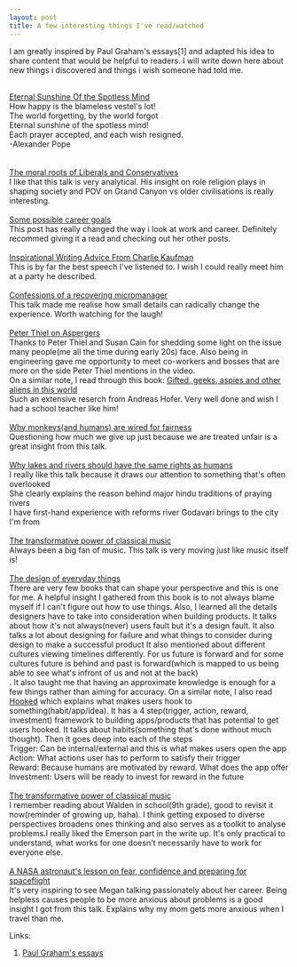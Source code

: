 ```yaml
---
layout: post
title: A few interesting things I've read/watched
---
```


I am greatly inspired by Paul Graham's essays[1] and adapted his idea to share content that would be helpful to readers. I will write down here about new things i discovered and things i wish someone had told me.

<br>
<div>
<a href="https://www.youtube.com/watch?v=E8xGabLlI8k">Eternal Sunshine Of the Spotless Mind</a><br>
</div>
How happy is the blameless vestel's lot!<br>
  The world forgetting, by the world forgot<br>
    Eternal sunshine of the spotless mind!<br>
      Each prayer accepted, and each wish resigned.<br>
-Alexander Pope
<br>
<br>

<br>
<div>
<a href="https://www.ted.com/talks/jonathan_haidt_the_moral_roots_of_liberals_and_conservatives">The moral roots of Liberals and Conservatives</a><br>
</div>
I like that this talk is very analytical.
His insight on role religion plays in shaping society and POV on Grand Canyon vs older civilisations is really interesting.
<br>
<br>

<div>
<a href="https://jvns.ca/blog/2018/09/30/some-possible-career-goals/">Some possible career goals</a><br>
</div>
  This post has really changed the way i look at work and career. Definitely recommed giving it a read and checking out
  her other posts.
<br>
<br>

<div>
<a href="https://www.youtube.com/watch?v=eRfXcWT_oFs">Inspirational Writing Advice From Charlie Kaufman</a><br>
</div>
  This is by far the best speech I've listened to. I wish I could really meet him at a party he described.
<br>
<br>

<div>
<a href="https://www.ted.com/talks/chieh_huang_confessions_of_a_recovering_micromanager?language=en">Confessions of a recovering micromanager</a><br>
</div>
This talk made me realise how small details can radically change the experience. Worth watching for the laugh!
<br>
<br>

<div>
<a href="https://www.youtube.com/watch?v=hkHvDOPNI1w">Peter Thiel on Aspergers</a><br>
</div>
Thanks to Peter Thiel and Susan Cain for shedding some light on the issue many people(me all the time during early 20s) face. Also being in engineering gave me opportunity to meet co-workers and bosses that are more on the side Peter Thiel mentions in the video.<br>
On a similar note, I read through this book: <a href="https://www.goodreads.com/book/show/50272271-the-hunter-gatherer-neurotribe">Gifted, geeks, aspies and other aliens in this world</a><br>
Such an extensive reserch from Andreas Hofer. Very well done and wish I had a school teacher like him!
<br>
<br>

<div>
<a href="https://www.ted.com/talks/sarah_brosnan_why_monkeys_and_humans_are_wired_for_fairness/">Why monkeys(and humans) are wired for fairness</a><br>
</div>
Questioning how much we give up just because we are treated unfair is a great insight from this talk.
<br>
<br>

<div>
<a href="https://www.ted.com/talks/kelsey_leonard_why_lakes_and_rivers_should_have_the_same_rights_as_humans">Why lakes and rivers should have the same rights as humans</a><br>
</div>
I really like this talk because it draws our attention to something that's often overlooked<br>
She clearly explains the reason behind major hindu traditions of praying rivers<br>
I have first-hand experience with reforms river Godavari brings to the city I'm from
<br>
<br>

<div>
<a href="https://www.ted.com/talks/benjamin_zander_the_transformative_power_of_classical_music">The transformative power of
classical music</a>
</div>
Always been a big fan of music. This talk is very moving just like music itself is!
<br>
<br>

<div>
<a href="https://www.goodreads.com/book/show/840.The_Design_of_Everyday_Things?ac=1&from_search=true&qid=ihih0xoDz5&rank=1">The design of everyday things</a>
</div>
There are very few books that can shape your perspective and this is one for me. A helpful insight I gathered from this book is to not always blame myself
if I can't figure out how to use things. Also, I learned all the details designers have to take into consideration when building products.
It talks about how it's not always(never) users fault but it's a design fault. It also talks a lot about designing for failure and what things to consider during design to make a successful product
It also mentioned about different cultures viewing timelines differently. For us future is forward and for some cultures future is behind and past is forward(which is mapped to us being able to see what's infront of us and not at the back)<br>. It also taught me that having an approximate knowledge is enough for a few things rather than aiming for accuracy.
On a similar note, I also read <a href="https://www.goodreads.com/book/show/19404862-hooked">Hooked</a> which explains what makes users hook to something(habit/app/idea).
It has a 4 step(trigger, action, reward, investment) framework to building apps/products that has potential to get users hooked. It talks about habits(something that's done without much thought). Then it goes deep into each of the steps<br>
Trigger: Can be internal/external and this is what makes users open the app<br>
Action: What actions user has to perform to satisfy their trigger<br>
Reward: Because humans are motivated by reward. What does the app offer<br>
Investment: Users will be ready to invest for reward in the future
<br>
<br>

<div>
<a href="https://www.newyorker.com/magazine/2015/10/19/pond-scum">The transformative power of
classical music</a>
</div>
I remember reading about Walden in school(9th grade), good to revisit it now(reminder of growing up, haha). I think getting exposed to diverse perspectives broadens ones thinking and also serves as a toolkit to analyse problems.I really liked the Emerson part in the write up. It's only practical to understand, what works for one doesn't necessarily have to work for everyone else.
<br>
<br>

<div>
<a href="https://www.ted.com/talks/megan_mcarthur_a_nasa_astronaut_s_lessons_on_fear_confidence_and_preparing_for_spaceflight">A NASA astronaut's lesson on fear, confidence and preparing for spaceflight</a>
</div>
It's very inspiring to see Megan talking passionately about her career. Being helpless causes people to be more anxious about problems is a good insight I got from this talk. Explains why my mom gets more anxious when I travel than me.


Links:
1. <a href="http://www.paulgraham.com/articles.html">Paul Graham's essays</a>
